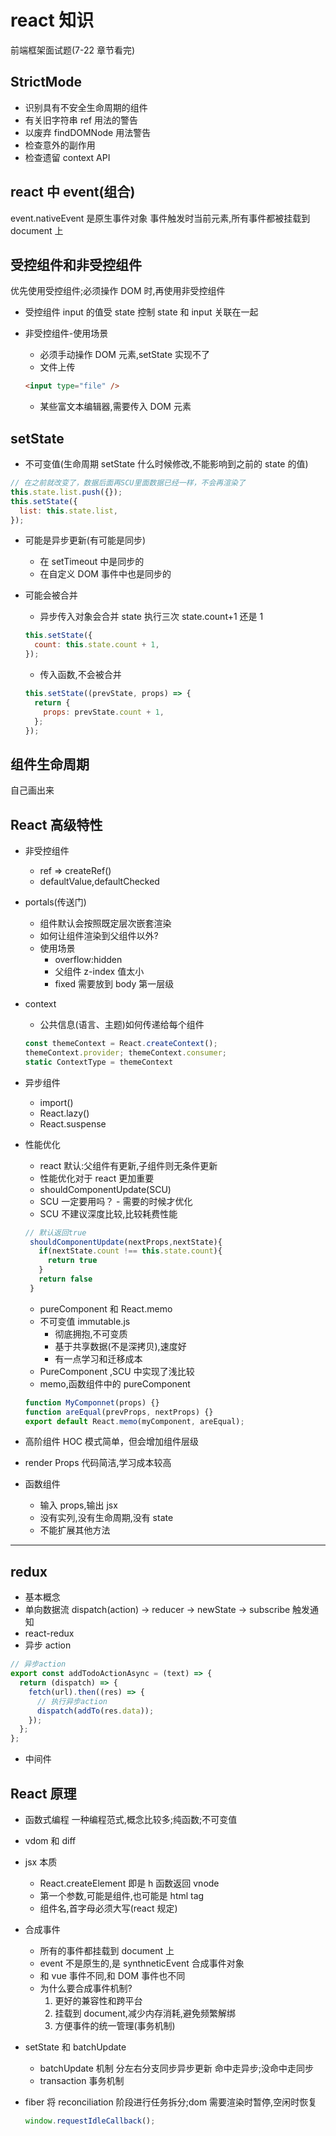 # react 知识

前端框架面试题(7-22 章节看完)

## StrictMode

- 识别具有不安全生命周期的组件
- 有关旧字符串 ref 用法的警告
- 以废弃 findDOMNode 用法警告
- 检查意外的副作用
- 检查遗留 context API

## react 中 event(组合)

event.nativeEvent 是原生事件对象
事件触发时当前元素,所有事件都被挂载到 document 上

## 受控组件和非受控组件

优先使用受控组件;必须操作 DOM 时,再使用非受控组件

- 受控组件
  input 的值受 state 控制
  state 和 input 关联在一起
- 非受控组件-使用场景

  - 必须手动操作 DOM 元素,setState 实现不了
  - 文件上传

  ```html
  <input type="file" />
  ```

  - 某些富文本编辑器,需要传入 DOM 元素

## setState

- 不可变值(生命周期 setState 什么时候修改,不能影响到之前的 state 的值)

```js
// 在之前就改变了，数据后面再SCU里面数据已经一样，不会再渲染了
this.state.list.push({});
this.setState({
  list: this.state.list,
});
```

- 可能是异步更新(有可能是同步)
  - 在 setTimeout 中是同步的
  - 在自定义 DOM 事件中也是同步的
- 可能会被合并

  - 异步传入对象会合并 state 执行三次 state.count+1 还是 1

  ```js
  this.setState({
    count: this.state.count + 1,
  });
  ```

  - 传入函数,不会被合并

  ```js
  this.setState((prevState, props) => {
    return {
      props: prevState.count + 1,
    };
  });
  ```

## 组件生命周期

自己画出来

## React 高级特性

- 非受控组件
  - ref => createRef()
  - defaultValue,defaultChecked
- portals(传送门)
  - 组件默认会按照既定层次嵌套渲染
  - 如何让组件渲染到父组件以外?
  - 使用场景
    - overflow:hidden
    - 父组件 z-index 值太小
    - fixed 需要放到 body 第一层级
- context

  - 公共信息(语言、主题)如何传递给每个组件

  ```js
  const themeContext = React.createContext();
  themeContext.provider; themeContext.consumer;
  static ContextType = themeContext
  ```

- 异步组件
  - import()
  - React.lazy()
  - React.suspense
- 性能优化

  - react 默认:父组件有更新,子组件则无条件更新
  - 性能优化对于 react 更加重要
  - shouldComponentUpdate(SCU)
  - SCU 一定要用吗？ - 需要的时候才优化
  - SCU 不建议深度比较,比较耗费性能

  ```js
  // 默认返回true
   shouldComponentUpdate(nextProps,nextState){
     if(nextState.count !== this.state.count){
       return true
     }
     return false
   }
  ```

  - pureComponent 和 React.memo
  - 不可变值 immutable.js
    - 彻底拥抱,不可变质
    - 基于共享数据(不是深拷贝),速度好
    - 有一点学习和迁移成本
  - PureComponent ,SCU 中实现了浅比较
  - memo,函数组件中的 pureComponent

  ```js
  function MyComponnet(props) {}
  function areEqual(prevProps, nextProps) {}
  export default React.memo(myComponent, areEqual);
  ```

- 高阶组件 HOC
  模式简单，但会增加组件层级
- render Props
  代码简洁,学习成本较高
- 函数组件
  - 输入 props,输出 jsx
  - 没有实列,没有生命周期,没有 state
  - 不能扩展其他方法

---

## redux

- 基本概念
- 单向数据流
  dispatch(action) -> reducer -> newState -> subscribe 触发通知
- react-redux
- 异步 action

```js
// 异步action
export const addTodoActionAsync = (text) => {
  return (dispatch) => {
    fetch(url).then((res) => {
      // 执行异步action
      dispatch(addTo(res.data));
    });
  };
};
```

- 中间件

## React 原理

- 函数式编程
  一种编程范式,概念比较多;纯函数;不可变值
- vdom 和 diff
- jsx 本质
  - React.createElement 即是 h 函数返回 vnode
  - 第一个参数,可能是组件,也可能是 html tag
  - 组件名,首字母必须大写(react 规定)
- 合成事件
  - 所有的事件都挂载到 document 上
  - event 不是原生的,是 synthneticEvent 合成事件对象
  - 和 vue 事件不同,和 DOM 事件也不同
  - 为什么要合成事件机制?
    1. 更好的兼容性和跨平台
    2. 挂载到 document,减少内存消耗,避免频繁解绑
    3. 方便事件的统一管理(事务机制)
- setState 和 batchUpdate
  - batchUpdate 机制 分左右分支同步异步更新
    命中走异步;没命中走同步
  - transaction 事务机制
- fiber 将 reconciliation 阶段进行任务拆分;dom 需要渲染时暂停,空闲时恢复

  ```js
  window.requestIdleCallback();
  ```
